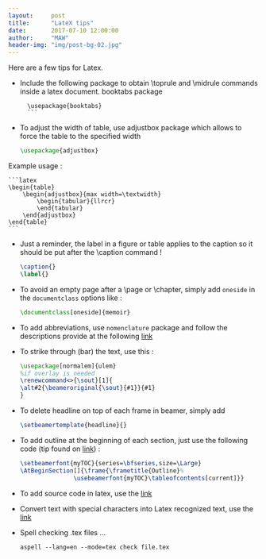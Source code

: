 ```yaml
---
layout:     post
title:      "LateX tips"
date:       2017-07-10 12:00:00
author:     "MAW"
header-img: "img/post-bg-02.jpg"
---
```


Here are a few tips for Latex.

- Include the following package to obtain \toprule and \midrule commands inside a latex document.
  booktabs package 

	```
	  \usepackage{booktabs}
	  ```

- To adjust the width of table, use adjustbox package which allows to force the table to the specified width 
	```latex
	\usepackage{adjustbox}
	```

 Example usage : 

	```latex
	\begin{table}
		\begin{adjustbox}{max width=\textwidth}
			\begin{tabular}{llrcr}
			\end{tabular}
		\end{adjustbox}
	\end{table}
	```

- Just a reminder, the label in a figure or table applies to the caption so it should be put after the \caption command ! 

	```latex
	\caption{}
	\label{}
	```

- To avoid an empty page after a \page or \chapter, simply add `oneside` in the `documentclass` options like :

	```latex
 	\documentclass[oneside]{memoir}
	```

- To add abbreviations, use `nomenclature` package and follow the descriptions provide at the following [link](http://www.xm1math.net/doculatex/nomenclature.html)

- To strike through (bar) the text, use this : 

	```latex
 	\usepackage[normalem]{ulem}
 	%if overlay is needed
 	\renewcommand<>{\sout}[1]{
   	\alt#2{\beameroriginal{\sout}{#1}}{#1}
 	}	
	```

- To delete headline on top of each frame in beamer, simply add 

	```latex
 	\setbeamertemplate{headline}{}
	```

- To add outline at the beginning of each section, just use the following code (tip found on [link](https://nickhigham.wordpress.com/2013/01/18/top-5-beamer-tips/)) :

	```latex
 	\setbeamerfont{myTOC}{series=\bfseries,size=\Large}
 	\AtBeginSection[]{\frame{\frametitle{Outline}%
                   \usebeamerfont{myTOC}\tableofcontents[current]}}
	```

- To add source code in latex, use the [link](https://en.wikibooks.org/wiki/LaTeX/Source_Code_Listings)
- Convert text with special characters into Latex recognized text, use the [link](http://w2.syronex.com/jmr/latex-symbols-converter)
- Spell checking .tex files ...

 	```aspell --lang=en --mode=tex check file.tex```
